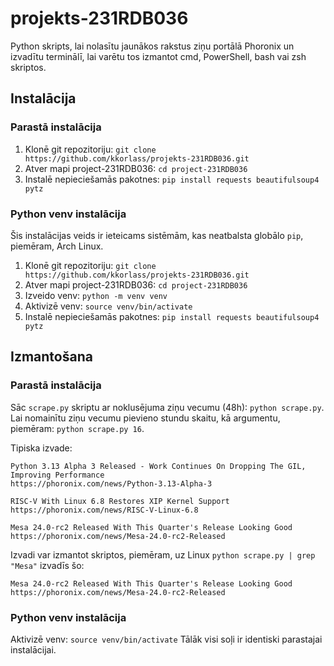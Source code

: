 
# projekts-231RDB036
Python skripts, lai nolasītu jaunākos rakstus ziņu portālā Phoronix un izvadītu terminālī, lai varētu tos izmantot cmd, PowerShell, bash vai zsh skriptos.

## Instalācija

### Parastā instalācija
1. Klonē git repozitoriju: `git clone https://github.com/kkorlass/projekts-231RDB036.git`
2. Atver mapi project-231RDB036: `cd project-231RDB036`
3. Instalē nepieciešamās pakotnes: `pip install requests beautifulsoup4 pytz`

### Python venv instalācija
Šis instalācijas veids ir ieteicams sistēmām, kas neatbalsta globālo `pip`, piemēram, Arch Linux.
1. Klonē git repozitoriju: `git clone https://github.com/kkorlass/projekts-231RDB036.git`
2. Atver mapi project-231RDB036: `cd project-231RDB036`
3. Izveido venv: `python -m venv venv`
4. Aktivizē venv: `source venv/bin/activate`
5. Instalē nepieciešamās pakotnes: `pip install requests beautifulsoup4 pytz`

## Izmantošana
### Parastā instalācija
Sāc `scrape.py` skriptu ar noklusējuma ziņu vecumu (48h): `python scrape.py`.
Lai nomainītu ziņu vecumu pievieno stundu skaitu, kā argumentu, piemēram: `python scrape.py 16`.

Tipiska izvade:
```
Python 3.13 Alpha 3 Released - Work Continues On Dropping The GIL, Improving Performance  
https://phoronix.com/news/Python-3.13-Alpha-3  
  
RISC-V With Linux 6.8 Restores XIP Kernel Support  
https://phoronix.com/news/RISC-V-Linux-6.8  
  
Mesa 24.0-rc2 Released With This Quarter's Release Looking Good  
https://phoronix.com/news/Mesa-24.0-rc2-Released
```

Izvadi var izmantot skriptos, piemēram, uz Linux `python scrape.py | grep "Mesa"` izvadīs šo:
```
Mesa 24.0-rc2 Released With This Quarter's Release Looking Good  
https://phoronix.com/news/Mesa-24.0-rc2-Released
```

### Python venv instalācija
Aktivizē venv: `source venv/bin/activate`
Tālāk visi soļi ir identiski parastajai instalācijai.
